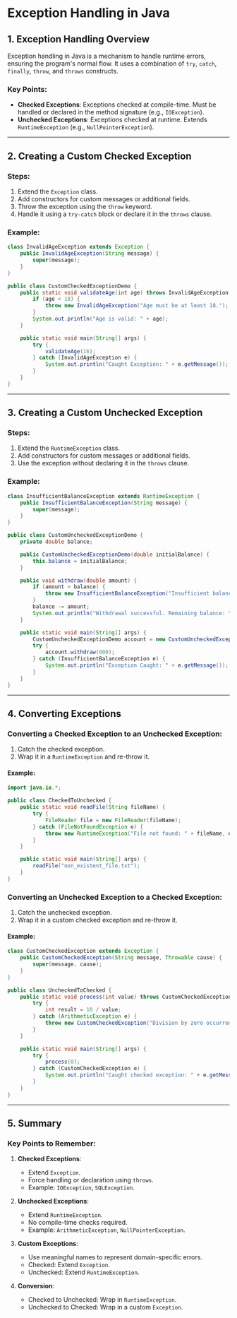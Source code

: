 
# Exception Handling in Java

## 1. Exception Handling Overview
Exception handling in Java is a mechanism to handle runtime errors, ensuring the program's normal flow. It uses a combination of `try`, `catch`, `finally`, `throw`, and `throws` constructs.

### Key Points:
- **Checked Exceptions**: Exceptions checked at compile-time. Must be handled or declared in the method signature (e.g., `IOException`).
- **Unchecked Exceptions**: Exceptions checked at runtime. Extends `RuntimeException` (e.g., `NullPointerException`).

---

## 2. Creating a Custom Checked Exception

### Steps:
1. Extend the `Exception` class.
2. Add constructors for custom messages or additional fields.
3. Throw the exception using the `throw` keyword.
4. Handle it using a `try-catch` block or declare it in the `throws` clause.

### Example:
```java
class InvalidAgeException extends Exception {
    public InvalidAgeException(String message) {
        super(message);
    }
}

public class CustomCheckedExceptionDemo {
    public static void validateAge(int age) throws InvalidAgeException {
        if (age < 18) {
            throw new InvalidAgeException("Age must be at least 18.");
        }
        System.out.println("Age is valid: " + age);
    }

    public static void main(String[] args) {
        try {
            validateAge(16);
        } catch (InvalidAgeException e) {
            System.out.println("Caught Exception: " + e.getMessage());
        }
    }
}
```

---

## 3. Creating a Custom Unchecked Exception

### Steps:
1. Extend the `RuntimeException` class.
2. Add constructors for custom messages or additional fields.
3. Use the exception without declaring it in the `throws` clause.

### Example:
```java
class InsufficientBalanceException extends RuntimeException {
    public InsufficientBalanceException(String message) {
        super(message);
    }
}

public class CustomUncheckedExceptionDemo {
    private double balance;

    public CustomUncheckedExceptionDemo(double initialBalance) {
        this.balance = initialBalance;
    }

    public void withdraw(double amount) {
        if (amount > balance) {
            throw new InsufficientBalanceException("Insufficient balance.");
        }
        balance -= amount;
        System.out.println("Withdrawal successful. Remaining balance: " + balance);
    }

    public static void main(String[] args) {
        CustomUncheckedExceptionDemo account = new CustomUncheckedExceptionDemo(500);
        try {
            account.withdraw(600);
        } catch (InsufficientBalanceException e) {
            System.out.println("Exception Caught: " + e.getMessage());
        }
    }
}
```

---

## 4. Converting Exceptions

### Converting a Checked Exception to an Unchecked Exception:
1. Catch the checked exception.
2. Wrap it in a `RuntimeException` and re-throw it.

#### Example:
```java
import java.io.*;

public class CheckedToUnchecked {
    public static void readFile(String fileName) {
        try {
            FileReader file = new FileReader(fileName);
        } catch (FileNotFoundException e) {
            throw new RuntimeException("File not found: " + fileName, e);
        }
    }

    public static void main(String[] args) {
        readFile("non_existent_file.txt");
    }
}
```

### Converting an Unchecked Exception to a Checked Exception:
1. Catch the unchecked exception.
2. Wrap it in a custom checked exception and re-throw it.

#### Example:
```java
class CustomCheckedException extends Exception {
    public CustomCheckedException(String message, Throwable cause) {
        super(message, cause);
    }
}

public class UncheckedToChecked {
    public static void process(int value) throws CustomCheckedException {
        try {
            int result = 10 / value;
        } catch (ArithmeticException e) {
            throw new CustomCheckedException("Division by zero occurred", e);
        }
    }

    public static void main(String[] args) {
        try {
            process(0);
        } catch (CustomCheckedException e) {
            System.out.println("Caught checked exception: " + e.getMessage());
        }
    }
}
```

---

## 5. Summary

### Key Points to Remember:
1. **Checked Exceptions**:
   - Extend `Exception`.
   - Force handling or declaration using `throws`.
   - Example: `IOException`, `SQLException`.

2. **Unchecked Exceptions**:
   - Extend `RuntimeException`.
   - No compile-time checks required.
   - Example: `ArithmeticException`, `NullPointerException`.

3. **Custom Exceptions**:
   - Use meaningful names to represent domain-specific errors.
   - Checked: Extend `Exception`.
   - Unchecked: Extend `RuntimeException`.

4. **Conversion**:
   - Checked to Unchecked: Wrap in `RuntimeException`.
   - Unchecked to Checked: Wrap in a custom `Exception`.

